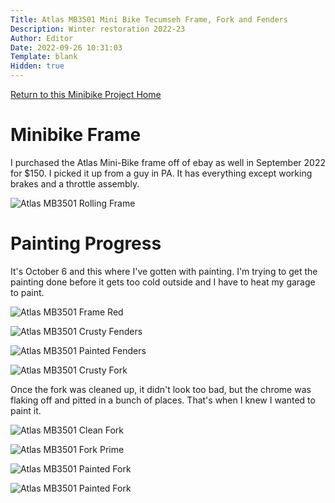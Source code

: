 ```yaml
---
Title: Atlas MB3501 Mini Bike Tecumseh Frame, Fork and Fenders
Description: Winter restoration 2022-23
Author: Editor
Date: 2022-09-26 10:31:03
Template: blank
Hidden: true
---
```


[Return to this Minibike Project Home](/)

# Minibike Frame
I purchased the Atlas Mini-Bike frame off of ebay as well in September 2022 for $150. I picked it up from a guy in PA. It has everything except working brakes and a throttle assembly.

![Atlas MB3501 Rolling Frame](%assets_url%/minibike-atlas-rolling-frame.png)

# Painting Progress
It's October 6 and this where I've gotten with painting. I'm trying to get the painting done before it gets too cold outside and I have to heat my garage to paint.

![Atlas MB3501 Frame Red](%assets_url%/atlas-frame-red.jpg)

![Atlas MB3501 Crusty Fenders](%assets_url%/atlas-crusty-fenders.jpg)

![Atlas MB3501 Painted Fenders](%assets_url%/atlas-fenders-painted.jpg)

![Atlas MB3501 Crusty Fork](%assets_url%/atlas-crusty-fork.jpg)

Once the fork was cleaned up, it didn't look too bad, but the chrome was flaking off and pitted in a bunch of places. That's when I knew I wanted to paint it.

![Atlas MB3501 Clean Fork](%assets_url%/atlas-fork-clean.jpg)

![Atlas MB3501 Fork Prime](%assets_url%/atlas-front-fork-primed.jpg)

![Atlas MB3501 Painted Fork](%assets_url%/20221028-minibike-fork-painted.png)

![Atlas MB3501 Painted Fork](%assets_url%/20221028-minibike-fork-rear-painted.png)